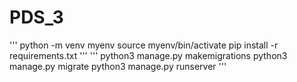 # PDS_3
'''
python -m venv myenv
source myenv/bin/activate
pip install -r requirements.txt
'''
'''
python3 manage.py makemigrations
python3 manage.py migrate
python3 manage.py runserver
'''
